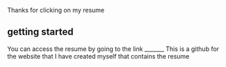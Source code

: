 Thanks for clicking on my resume
## getting started
You can access the resume by going to the link _______
This is a github for the website that I have created myself that contains the resume